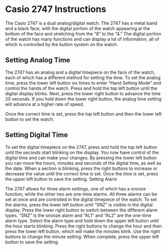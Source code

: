 # Casio 2747 Instructions

The Casio 2747 is a dual analog/digital watch. The 2747 has a metal band and a black face, with the digital portion of the watch appearing at the bottom of the face and stretching from the “8” to the “4.” The digital portion of the watch has many functions and can display a lot of information, all of which is controlled by the button system on the watch.

## Setting Analog Time

The 2747 has an analog and a digital timepiece on the face of the watch, each of which has a different method for setting the time. To set the analog time, press the lower left button six times to enter “Hand Setting Mode” and control the hands of the watch. Press and hold the top left button until the digital display blinks. Next, press the lower right button to advance the time 20 seconds. If you hold down the lower right button, the analog time setting will advance at a higher rate of speed.

Once the correct time is set, press the top left button and then the lower left button to set the watch.

## Setting Digital Time

To set the digital timepiece on the 2747, press and hold the top left button until the seconds start blinking on the display. You now have control of the digital time and can make your changes. By pressing the lower left button you can move the hours, minutes and seconds of the digital time, as well as the date. When a section is blinking, press the right buttons to increase or decrease the value until the correct time is set. Once the time is set, press the upper left button to save the setting.
Setting Alarm

The 2747 allows for three alarm settings, one of which has a snooze function, while the other two are one-time alarms. All three alarms can be set at once and are controlled in the digital timepiece of the watch. To set the alarms, press the lower left button until “SNZ” is visible in the digital display. Press the lower right button to switch between the different alarm types. “SNZ” is the snooze alarm and “AL1” and “AL2” are the one-time alarm type. Select the alarm type and hold down the upper left button until the hour starts blinking. Press the right buttons to change the hour and then press the lower left button, which will make the minutes blink. Use the right buttons to change the minute setting. When complete, press the upper left button to save the setting.
